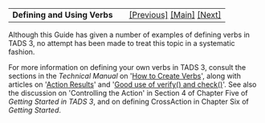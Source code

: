 <table width="100%" data-border="0" data-cellspacing="0"
data-cellpadding="3" data-bgcolor="#C0C0C0">
<colgroup>
<col style="width: 50%" />
<col style="width: 50%" />
</colgroup>
<tbody>
<tr>
<td style="text-align: left;"><strong>Defining and Using Verbs<br />
</strong></td>
<td style="text-align: right;"><a
href="languageinformation.htm">[Previous]</a> <a
href="generalintroduction.htm">[Main]</a> <a
href="messagesubstitutionparameters.htm">[Next]</a></td>
</tr>
</tbody>
</table>

  
Although this Guide has given a number of examples of defining verbs in
TADS 3, no attempt has been made to treat this topic in a systematic
fashion.  
  
For more information on defining your own verbs in TADS 3, consult the
sections in the *Technical Manual* on
'<a href="../techman/t3verb.htm" target="_top">How to Create Verbs</a>',
along with articles on
'<a href="../techman/t3res.htm" target="_top">Action Results</a>' and
'<a href="../techman/t3verchk.htm" target="_top">Good use of verify() and
check()</a>'. See also the discussion on 'Controlling the Action' in
Section 4 of Chapter Five of *Getting Started in TADS 3*, and on
defining CrossAction in Chapter Six of *Getting Started*.  
  
  
